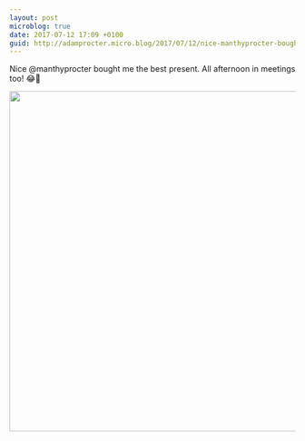```yaml
---
layout: post
microblog: true
date: 2017-07-12 17:09 +0100
guid: http://adamprocter.micro.blog/2017/07/12/nice-manthyprocter-bought.html
---
```

Nice @manthyprocter bought me the best present. All afternoon in meetings too! 😂🤖

<img src="http://adamprocter.micro.blog/uploads/2017/f238b6a58f.jpg" width="600" height="600" />
